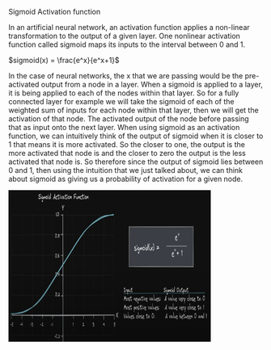 Sigmoid Activation function

In an artificial neural network, an activation function applies a non-linear transformation to the output of a given layer. One nonlinear activation function called sigmoid maps its inputs to the interval between 0 and 1.

$sigmoid(x) = \frac{e^x}{e^x+1}$

In the case of neural networks, the x that we are passing would be the pre-activated output from a node in a layer. When a sigmoid is applied to a layer, it is being applied to each of the nodes within that layer. So for a fully connected layer for example we will take the sigmoid of each of the weighted sum of inputs for each node within that layer, then we will get the activation of that node. The activated output of the node before passing that as input onto the next layer.
When using sigmoid as an activation function, we can intuitively think of the output of sigmoid when it is closer to 1 that means it is more activated. So the closer to one, the output is the more activated that node is and the closer to zero the output is the less activated that node is.  So therefore since the output of sigmoid lies between 0 and 1, then using the intuition that we just talked about, we can think about sigmoid as giving us a probability of activation for a given node.

<img src="sigmoid_activation.png" alt="sigmoid_activation" width="400" height="300"/>

